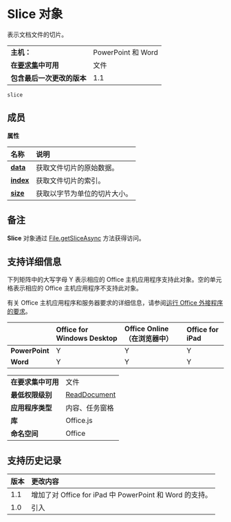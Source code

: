 
# Slice 对象
表示文档文件的切片。

|||
|:-----|:-----|
|**主机：**|PowerPoint 和 Word|
|**在[要求集](../../docs/overview/specify-office-hosts-and-api-requirements.md)中可用**|文件|
|**包含最后一次更改的版本**|1.1|

```
slice
```


## 成员


**属性**


|**名称**|**说明**|
|:-----|:-----|
|**[data](../../reference/shared/slice.data.md)**|获取文件切片的原始数据。|
|**[index](../../reference/shared/slice.index.md)**|获取文件切片的索引。|
|**[size](../../reference/shared/slice.size.md)**|获取以字节为单位的切片大小。|

## 备注

**Slice** 对象通过 [File.getSliceAsync](../../reference/shared/file.getsliceasync.md) 方法获得访问。


## 支持详细信息


下列矩阵中的大写字母 Y 表示相应的 Office 主机应用程序支持此对象。空的单元格表示相应的 Office 主机应用程序不支持此对象。

有关 Office 主机应用程序和服务器要求的详细信息，请参阅[运行 Office 外接程序的要求](../../docs/overview/requirements-for-running-office-add-ins.md)。


||**Office for Windows Desktop**|**Office Online（在浏览器中）**|**Office for iPad**|
|:-----|:-----|:-----|:-----|
|**PowerPoint**|Y|Y|Y|
|**Word**|Y|Y|Y|


|||
|:-----|:-----|
|**在要求集中可用**|文件|
|**最低权限级别**|[ReadDocument](../../docs/develop/requesting-permissions-for-api-use-in-content-and-task-pane-add-ins.md)|
|**应用程序类型**|内容、任务窗格|
|**库**|Office.js|
|**命名空间**|Office|

## 支持历史记录




|**版本**|**更改内容**|
|:-----|:-----|
|1.1|增加了对 Office for iPad 中 PowerPoint 和 Word 的支持。|
|1.0|引入|
